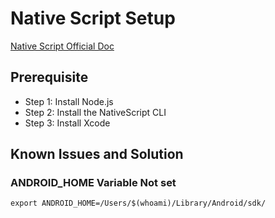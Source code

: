 # Native Script Setup
[Native Script Official Doc](https://docs.nativescript.org/start/quick-setup)
## Prerequisite
- Step 1: Install Node.js
- Step 2: Install the NativeScript CLI
- Step 3: Install Xcode

## Known Issues and Solution

### ANDROID_HOME Variable Not set
```
export ANDROID_HOME=/Users/$(whoami)/Library/Android/sdk/
```
